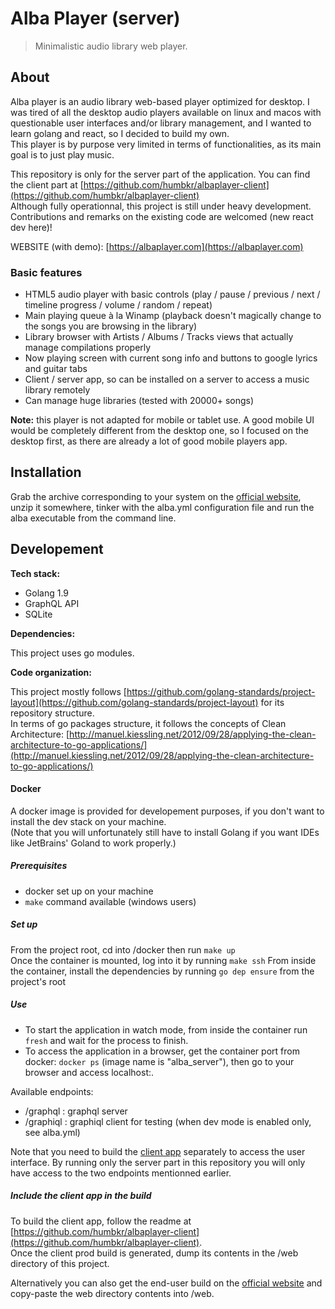 # Alba Player (server)
> Minimalistic audio library web player.

## About
Alba player is an audio library web-based player optimized for desktop. I was tired of all the desktop audio players available on linux 
and macos with questionable user interfaces and/or library management, and I wanted to learn golang and react, so I decided
to build my own.   
This player is by purpose very limited in terms of functionalities, as its main goal is to just play music.  

This repository is only for the server part of the application. You can find the client part at [https://github.com/humbkr/albaplayer-client](https://github.com/humbkr/albaplayer-client)   
Although fully operationnal, this project is still under heavy development. Contributions and remarks on the existing 
code are welcomed (new react dev here)!

WEBSITE (with demo): [https://albaplayer.com](https://albaplayer.com)

### Basic features

- HTML5 audio player with basic controls (play / pause / previous / next / timeline progress / volume / random / repeat)
- Main playing queue à la Winamp (playback doesn't magically change to the songs you are browsing in the library)
- Library browser with Artists / Albums / Tracks views that actually manage compilations properly
- Now playing screen with current song info and buttons to google lyrics and guitar tabs
- Client / server app, so can be installed on a server to access a music library remotely
- Can manage huge libraries (tested with 20000+ songs)

**Note:** this player is not adapted for mobile or tablet use. A good mobile UI would be completely different from the
desktop one, so I focused on the desktop first, as there are already a lot of good mobile players app.

## Installation

Grab the archive corresponding to your system on the [official website](https://albaplayer.com), unzip it somewhere, tinker with the alba.yml
configuration file and run the alba executable from the command line.

## Developement

**Tech stack:**
- Golang 1.9
- GraphQL API
- SQLite

**Dependencies:**   

This project uses go modules.

**Code organization:**   

This project mostly follows [https://github.com/golang-standards/project-layout](https://github.com/golang-standards/project-layout) for its repository structure.   
In terms of go packages structure, it follows the concepts of Clean Architecture: 
[http://manuel.kiessling.net/2012/09/28/applying-the-clean-architecture-to-go-applications/](http://manuel.kiessling.net/2012/09/28/applying-the-clean-architecture-to-go-applications/)

#### Docker

A docker image is provided for developement purposes, if you don't want to install the dev stack on your machine.   
(Note that you will unfortunately still have to install Golang if you want IDEs like JetBrains' Goland to work 
properly.)

##### Prerequisites
- docker set up on your machine
- ``make`` command available (windows users)

##### Set up
From the project root, cd into /docker then run ``make up``  
Once the container is mounted, log into it by running ``make ssh``
From inside the container, install the dependencies by running ```go dep ensure``` from the project's root

##### Use
- To start the application in watch mode, from inside the container run ``fresh`` and wait for the process to finish.
- To access the application in a browser, get the container port from docker: ``docker ps`` (image name is "alba_server"), then go to your browser and
access localhost:<port>.

Available endpoints:
- /graphql : graphql server
- /graphiql : graphiql client for testing (when dev mode is enabled only, see alba.yml)

Note that you need to build the [client app](https://github.com/humbkr/albaplayer-client) separately to access the user interface. By running only the server part
in this repository you will only have access to the two endpoints mentionned earlier.   

##### Include the client app in the build
To build the client app, follow the readme at [https://github.com/humbkr/albaplayer-client](https://github.com/humbkr/albaplayer-client).   
Once the client prod build is generated, dump its contents in the /web directory of this project.

Alternatively you can also get the end-user build on the [official website](https://albaplayer.com) and copy-paste the web directory contents into /web.
